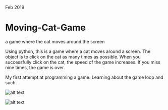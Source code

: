 Feb 2019

# Moving-Cat-Game
a game where the cat moves around the screen

Using python, this is a game where a cat moves around a screen. The object is to click on the cat as many times as possible. 
When you successfully click on the cat, the speed of the game increases. 
If you miss nine times, the game is over.

My first attempt at programming a game. Learning about the game loop and such. 

![alt text](https://github.com/bluecodethree/moving-cat-game/images/game.jpg "Moving Cat Game by Carlie Hamilton")

![alt text](https://github.com/bluecodethree/moving-cat-game/images/gameover.jpg "Moving Cat Game - game over by Carlie Hamilton")
